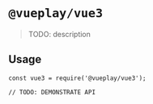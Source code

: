 # `@vueplay/vue3`

> TODO: description

## Usage

```
const vue3 = require('@vueplay/vue3');

// TODO: DEMONSTRATE API
```

